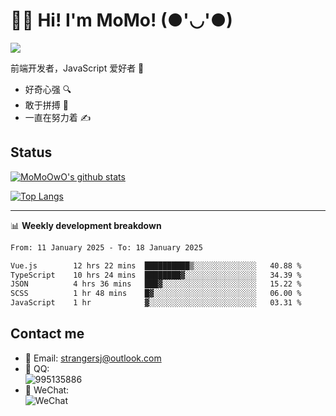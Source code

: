 # 👨‍🎓 Hi! I'm MoMo! (●'◡'●)

[![](https://img.shields.io/badge/-@MoMoOwO-%23181717?style=flat-square&logo=github)](https://github.com/MoMoOwO)

前端开发者，JavaScript 爱好者 💖
- 好奇心强 🔍
- 敢于拼搏 💪
- 一直在努力着 ✍

## Status

[![MoMoOwO's github stats](https://github-readme-stats.vercel.app/api?username=MoMoOwO&show_icons=true&theme=tokyonight)](https://github.com/MoMoOwO)

[![Top Langs](https://github-readme-stats.vercel.app/api/top-langs/?username=MoMoOwO&layout=compact&theme=tokyonight)](https://github.com/MoMoOwO)

---

📊 **Weekly development breakdown**

<!--START_SECTION:waka-->

```txt
From: 11 January 2025 - To: 18 January 2025

Vue.js        12 hrs 22 mins  ██████████▒░░░░░░░░░░░░░░   40.88 %
TypeScript    10 hrs 24 mins  ████████▓░░░░░░░░░░░░░░░░   34.39 %
JSON          4 hrs 36 mins   ███▓░░░░░░░░░░░░░░░░░░░░░   15.22 %
SCSS          1 hr 48 mins    █▓░░░░░░░░░░░░░░░░░░░░░░░   06.00 %
JavaScript    1 hr            ▓░░░░░░░░░░░░░░░░░░░░░░░░   03.31 %
```

<!--END_SECTION:waka-->

## Contact me

- 📧 Email: strangersj@outlook.com
- 🐧 QQ:  
  ![995135886](https://i.loli.net/2020/11/27/Yx6eDSQi34Va5IA.jpg)
- 💭 WeChat:  
  ![WeChat](https://i.loli.net/2020/11/27/wWX6uVoIQqig5KP.jpg)
  

